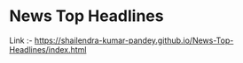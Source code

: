 # News Top Headlines
Link :- https://shailendra-kumar-pandey.github.io/News-Top-Headlines/index.html 
